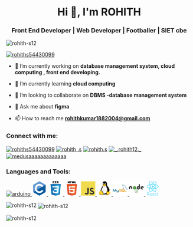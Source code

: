 <h1 align="center">Hi 👋, I'm ROHITH</h1>
<h3 align="center">Front End Developer | Web Developer | Footballer | SIET cbe</h3>

<p align="left"> <img src="https://komarev.com/ghpvc/?username=rohith-s12&label=Profile%20views&color=0e75b6&style=flat" alt="rohith-s12" /> </p>

<p align="left"> <a href="https://twitter.com/rohiths54430099" target="blank"><img src="https://img.shields.io/twitter/follow/rohiths54430099?logo=twitter&style=for-the-badge" alt="rohiths54430099" /></a> </p>

- 🔭 I’m currently working on **database management system, cloud computing , front end developing.**

- 🌱 I’m currently learning **cloud computing**

- 👯 I’m looking to collaborate on **DBMS -database management system**

- 💬 Ask me about **figma**

- 📫 How to reach me **rohithkumar1882004@gmail.com**

<h3 align="left">Connect with me:</h3>
<p align="left">
<a href="https://twitter.com/rohiths54430099" target="blank"><img align="center" src="https://raw.githubusercontent.com/rahuldkjain/github-profile-readme-generator/master/src/images/icons/Social/twitter.svg" alt="rohiths54430099" height="30" width="40" /></a>
<a href="https://linkedin.com/in/rohith .s" target="blank"><img align="center" src="https://raw.githubusercontent.com/rahuldkjain/github-profile-readme-generator/master/src/images/icons/Social/linked-in-alt.svg" alt="rohith .s" height="30" width="40" /></a>
<a href="https://fb.com/rohith.s" target="blank"><img align="center" src="https://raw.githubusercontent.com/rahuldkjain/github-profile-readme-generator/master/src/images/icons/Social/facebook.svg" alt="rohith.s" height="30" width="40" /></a>
<a href="https://instagram.com/_.rohith12._" target="blank"><img align="center" src="https://raw.githubusercontent.com/rahuldkjain/github-profile-readme-generator/master/src/images/icons/Social/instagram.svg" alt="_.rohith12._" height="30" width="40" /></a>
<a href="https://discord.gg/medusaaaaaaaaaaaaa" target="blank"><img align="center" src="https://raw.githubusercontent.com/rahuldkjain/github-profile-readme-generator/master/src/images/icons/Social/discord.svg" alt="medusaaaaaaaaaaaaa" height="30" width="40" /></a>
</p>

<h3 align="left">Languages and Tools:</h3>
<p align="left"> <a href="https://www.arduino.cc/" target="_blank" rel="noreferrer"> <img src="https://cdn.worldvectorlogo.com/logos/arduino-1.svg" alt="arduino" width="40" height="40"/> </a> <a href="https://www.cprogramming.com/" target="_blank" rel="noreferrer"> <img src="https://raw.githubusercontent.com/devicons/devicon/master/icons/c/c-original.svg" alt="c" width="40" height="40"/> </a> <a href="https://www.w3schools.com/css/" target="_blank" rel="noreferrer"> <img src="https://raw.githubusercontent.com/devicons/devicon/master/icons/css3/css3-original-wordmark.svg" alt="css3" width="40" height="40"/> </a> <a href="https://www.w3.org/html/" target="_blank" rel="noreferrer"> <img src="https://raw.githubusercontent.com/devicons/devicon/master/icons/html5/html5-original-wordmark.svg" alt="html5" width="40" height="40"/> </a> <a href="https://developer.mozilla.org/en-US/docs/Web/JavaScript" target="_blank" rel="noreferrer"> <img src="https://raw.githubusercontent.com/devicons/devicon/master/icons/javascript/javascript-original.svg" alt="javascript" width="40" height="40"/> </a> <a href="https://www.linux.org/" target="_blank" rel="noreferrer"> <img src="https://raw.githubusercontent.com/devicons/devicon/master/icons/linux/linux-original.svg" alt="linux" width="40" height="40"/> </a> <a href="https://www.mysql.com/" target="_blank" rel="noreferrer"> <img src="https://raw.githubusercontent.com/devicons/devicon/master/icons/mysql/mysql-original-wordmark.svg" alt="mysql" width="40" height="40"/> </a> <a href="https://nodejs.org" target="_blank" rel="noreferrer"> <img src="https://raw.githubusercontent.com/devicons/devicon/master/icons/nodejs/nodejs-original-wordmark.svg" alt="nodejs" width="40" height="40"/> </a> <a href="https://reactjs.org/" target="_blank" rel="noreferrer"> <img src="https://raw.githubusercontent.com/devicons/devicon/master/icons/react/react-original-wordmark.svg" alt="react" width="40" height="40"/> </a> </p>

<p><img align="left" src="https://github-readme-stats.vercel.app/api/top-langs?username=rohith-s12&show_icons=true&locale=en&layout=compact" alt="rohith-s12" /></p>

<p>&nbsp;<img align="center" src="https://github-readme-stats.vercel.app/api?username=rohith-s12&show_icons=true&locale=en" alt="rohith-s12" /></p>

<p><img align="center" src="https://github-readme-streak-stats.herokuapp.com/?user=rohith-s12&" alt="rohith-s12" /></p>
